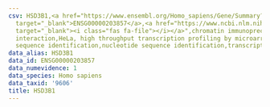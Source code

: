 ```yaml
---
csv: HSD3B1,<a href="https://www.ensembl.org/Homo_sapiens/Gene/Summary?db=core;g=ENSG00000203857"
  target="_blank">ENSG00000203857</a>,<a href="https://www.ncbi.nlm.nih.gov/pubmed/17216044"
  target="_blank"><i class="fas fa-file"></i></a>",chromatin immunoprecipitation assay,direct
  interaction,HeLa, high throughput transcription profiling by microarray,nucleotide
  sequence identification,nucleotide sequence identification,transcriptional regulation,
data_alias: HSD3B1
data_id: ENSG00000203857
data_numevidence: 1
data_species: Homo sapiens
data_taxid: '9606'
title: HSD3B1
---
```

